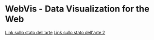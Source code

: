 # WebVis - Data Visualization for the Web

[Link sullo stato dell'arte](http://www.visualisingdata.com/index.php/2013/09/essential-resources-programming-languages-toolkits-and-libraries/)
[Link sullo stato dell'arte 2](http://www.egrappler.com/javascript-chart-and-graph-libraries-for-developers/)
